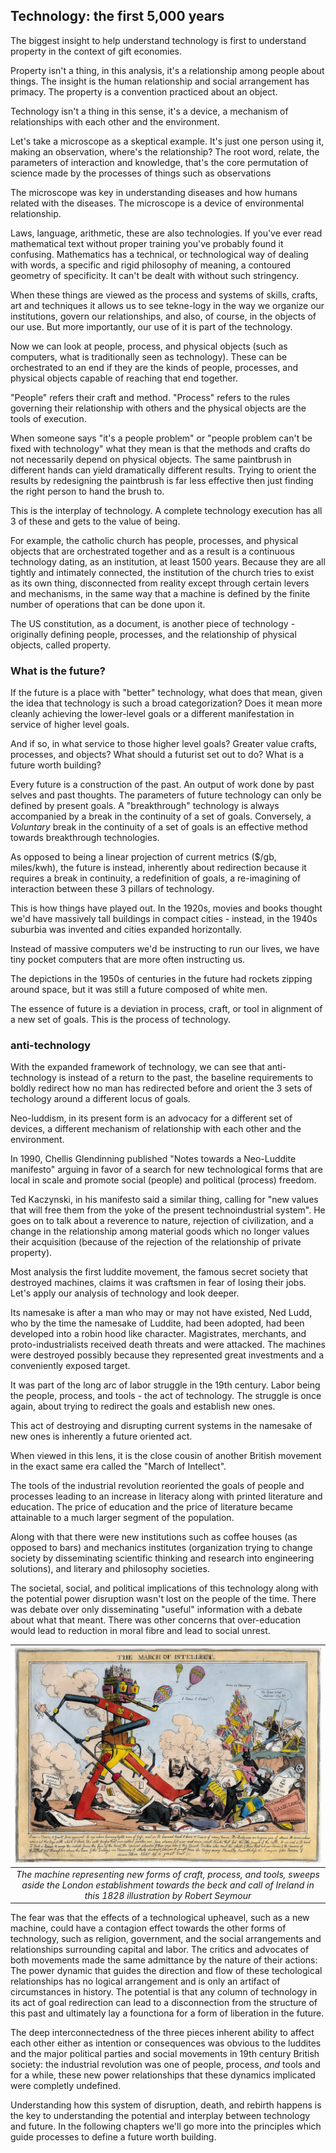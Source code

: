 ## Technology: the first 5,000 years

The biggest insight to help understand technology is first to understand property in the context of gift economies.

Property isn't a thing, in this analysis, it's a relationship among people about things. The insight is the human relationship and social arrangement has primacy. The property is a convention practiced about an object.

Technology isn't a thing in this sense, it's a device, a mechanism of relationships with each other and the environment.

Let's take a microscope as a skeptical example. It's just one person using it, making an observation, where's the relationship? The root word, relate, the parameters of interaction and knowledge, that's the core permutation of science made by the processes of things such as observations 

The microscope was key in understanding diseases and how humans related with the diseases. The microscope is a device of environmental relationship.

Laws, language, arithmetic, these are also technologies. If you've ever read mathematical text without proper training you've probably found it confusing. Mathematics has a technical, or technological way of dealing with words, a specific and rigid philosophy of meaning, a contoured geometry of specificity. It can't be dealt with without such stringency.

When these things are viewed as the process and systems of skills, crafts, art and techniques it allows us to see tekne-logy in the way we organize our institutions, govern our relationships, and also, of course, in the objects of our use.  But more importantly, our use of it is part of the technology.

Now we can look at people, process, and physical objects (such as computers, what is traditionally seen as technology). These can be orchestrated to an end if they are the kinds of people, processes, and physical objects capable of reaching that end together.

"People" refers their craft and method. "Process" refers to the rules governing their relationship with others and the physical objects are the tools of execution.

When someone says "it's a people problem" or "people problem can't be fixed with technology" what they mean is that the methods and crafts do not necessarily depend on physical objects.  The same paintbrush in different hands can yield dramatically different results.  Trying to orient the results by redesigning the paintbrush is far less effective then just finding the right person to hand the brush to.

This is the interplay of technology.  A complete technology execution has all 3 of these and gets to the value of being.

For example, the catholic church has people, processes, and physical objects that are orchestrated together and as a result is a continuous technology dating, as an institution, at least 1500 years. Because they are all tightly and intimately connected, the institution of the church tries to exist as its own thing, disconnected from reality except through certain levers and mechanisms, in the same way that a machine is defined by the finite number of operations that can be done upon it.

The US constitution, as a document, is another piece of technology - originally defining people, processes, and the relationship of physical objects, called property.

### What is the future?

If the future is a place with "better" technology, what does that mean, given the idea that technology is such a broad categorization? Does it mean more cleanly achieving the lower-level goals or a different manifestation in service of higher level goals.

And if so, in what service to those higher level goals? Greater value crafts, processes, and objects? What should a futurist set out to do? What is a future worth building?

Every future is a construction of the past. An output of work done by past selves and past thoughts. The parameters of future technology can only be defined by present goals. A "breakthrough" technology is always accompanied by a break in the continuity of a set of goals.  Conversely, a *Voluntary* break in the continuity of a set of goals is an effective method towards breakthrough technologies.

As opposed to being a linear projection of current metrics ($/gb, miles/kwh), the future is instead, inherently about redirection because it requires a break in continuity, a redefinition of goals, a re-imagining of interaction between these 3 pillars of technology.

This is how things have played out. In the 1920s, movies and books thought we'd have massively tall buildings in compact cities - instead, in the 1940s suburbia was invented and cities expanded horizontally.

Instead of massive computers we'd be instructing to run our lives, we have tiny pocket computers that are more often instructing us.

The depictions in the 1950s of centuries in the future had rockets zipping around space, but it was still a future composed of white men.

The essence of future is a deviation in process, craft, or tool in alignment of a new set of goals. This is the process of technology.

### anti-technology

With the expanded framework of technology, we can see that anti-technology is instead of a return to the past, the baseline requirements to boldly redirect how no man has redirected before and orient the 3 sets of techology around a different locus of goals.

Neo-luddism, in its present form is an advocacy for a different set of devices, a different mechanism of relationship with each other and the environment.

In 1990, Chellis Glendinning published "Notes towards a Neo-Luddite manifesto" arguing in favor of a search for new technological forms that are local in scale and promote social (people) and political (process) freedom.

Ted Kaczynski, in his manifesto said a similar thing, calling for "new values that will free them from the yoke of the present technoindustrial system". He goes on to talk about a reverence to nature, rejection of civilization, and a change in the relationship among material goods which no longer values their acquisition (because of the rejection of the relationship of private property).

Most analysis the first luddite movement, the famous secret society that destroyed machines, claims it was craftsmen in fear of losing their jobs. Let's apply our analysis of technology and look deeper.

Its namesake is after a man who may or may not have existed, Ned Ludd, who by the time the namesake of Luddite, had been adopted, had been developed into a robin hood like character.  Magistrates, merchants, and proto-industrialists received death threats and were attacked. The machines were destroyed possibly because they represented great investments and a conveniently exposed target.

It was part of the long arc of labor struggle in the 19th century.  Labor being the people, process, and tools - the act of technology. The struggle is once again, about trying to redirect the goals and establish new ones.

This act of destroying and disrupting current systems in the namesake of new ones is inherently a future oriented act. 

When viewed in this lens, it is the close cousin of another British movement in the exact same era called the "March of Intellect".

The tools of the industrial revolution reoriented the goals of people and processes leading to an increase in literacy along with printed literature and education. The price of education and the price of literature became attainable to a much larger segment of the population.

Along with that there were new institutions such as coffee houses (as opposed to bars) and mechanics institutes (organization trying to change society by disseminating scientific thinking and research into engineering solutions), and literary and philosophy societies.

The societal, social, and political implications of this technology along with the potential power disruption wasn't lost on the people of the time. There was debate over only disseminating "useful" information with a debate about what that meant.  There was other concerns that over-education would lead to reduction in moral fibre and lead to social unrest.

| ![march of intellect](/assets/march_of_intellect.jpg) |
|:--:|
| *The machine representing new forms of craft, process, and tools, sweeps aside the London establishment towards the beck and call of Ireland in this 1828 illustration by Robert Seymour* |

The fear was that the effects of a technological upheavel, such as a new machine, could have a contagion effect towards the other forms of technology, such as religion, government, and the social arrangements and relationships surrounding capital and labor.  The critics and advocates of both movements made the same admittance by the nature of their actions: The power dynamic that guides the direction and flow of these techological relationships has no logical arrangement and is only an artifact of circumstances in history. The potential is that any column of technology in its act of goal redirection can lead to a disconnection from the structure of this past and ultimately lay a founctiona for a form of liberation in the future.

The deep interconnectedness of the three pieces inherent ability to affect each other either as intention or consequences was obvious to the luddites and the major political parties and social movements in 19th century British society: the industrial revolution was one of people, process, *and* tools and for a while, these new power relationships that these dynamics implicated were completly undefined.

Understanding how this system of disruption, death, and rebirth happens is the key to understanding the potential and interplay between technology and future. In the following chapters we'll go more into the principles which guide processes to define a future worth building.

